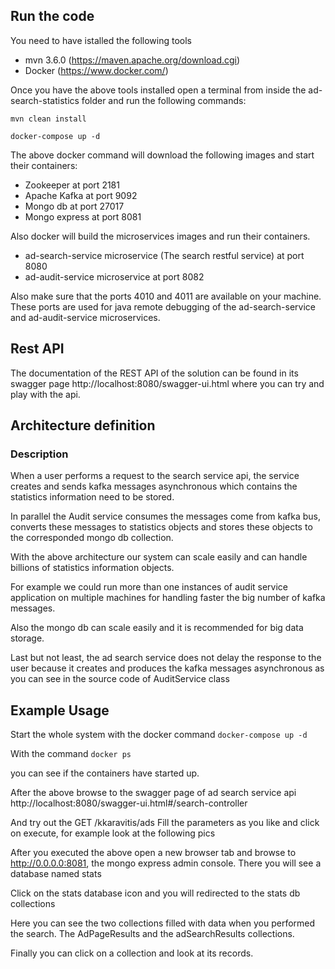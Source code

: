 ## Run the code
You need to have istalled the following tools
- mvn 3.6.0 (https://maven.apache.org/download.cgi)
- Docker (https://www.docker.com/)

Once you have the above tools installed open a terminal from inside the ad-search-statistics folder
and run the following commands:

``mvn clean install``

``docker-compose up -d``

The above docker command will download the following images and start their containers:

- Zookeeper at port 2181
- Apache Kafka at port 9092
- Mongo db at port 27017
- Mongo express at port 8081

Also docker will build the microservices images and run their containers.
- ad-search-service microservice (The search restful service) at port 8080
- ad-audit-service microservice at port 8082

Also make sure that the ports 4010 and 4011 are available on your machine.
These ports are used for java remote debugging of the ad-search-service and ad-audit-service microservices.

## Rest API     
The documentation of the REST API of the solution can be found in its swagger page
http://localhost:8080/swagger-ui.html
where you can try and play with the api.


## Architecture definition

### Description
<p>When a user performs a request to the search service api, the service creates and sends kafka messages asynchronous which contains the statistics information need to be stored.</p>

<p>In parallel the Audit service consumes the messages come from kafka bus, converts these messages to statistics objects and stores these objects to the corresponded mongo db collection.</p>

<p>With the above architecture our system can scale easily and can handle billions of statistics information objects.</p>
<p>For example we could run more than one instances of audit service application on multiple machines for handling faster the big number of kafka messages.</p>
<p>Also the mongo db can scale easily and it is recommended for big data storage.</p>
<p>Last but not least, the ad search service does not delay the response to the user because it creates and produces the kafka messages asynchronous 
as you can see in the source code of AuditService class </p> 


## Example Usage

Start the whole system with the docker command
``docker-compose up -d``

With the command 
``docker ps``

you can see if the containers have started up.

After the above browse to the swagger page of ad search service api http://localhost:8080/swagger-ui.html#/search-controller


And try out the GET /kkaravitis/ads
Fill the parameters as you like and click on execute, for example look at the following pics


After you executed the above open a new browser tab and browse to http://0.0.0.0:8081, the mongo express admin console.
There you will see a database named stats


Click on the stats database icon and you will redirected to the stats db collections

Here you can see the two collections filled with data when you performed the search.
The AdPageResults and the adSearchResults collections.

Finally you can click on a collection and look at its records.

 



 
 

 
 









